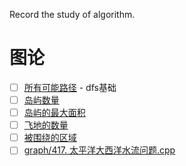 Record the study of algorithm.


# 图论

* [ ] [所有可能路径](https://leetcode.cn/problems/all-paths-from-source-to-target/) - dfs基础
* [ ] [岛屿数量](https://leetcode.cn/problems/number-of-islands/)
* [ ] [岛屿的最大面积](https://leetcode.cn/problems/max-area-of-island/)
* [ ] [飞地的数量](https://leetcode.cn/problems/number-of-enclaves/description/)
* [ ] [被围绕的区域](https://leetcode.cn/problems/surrounded-regions/)
* [ ] [graph/417. 太平洋大西洋水流问题.cpp](https://leetcode.cn/problems/pacific-atlantic-water-flow/description/)
